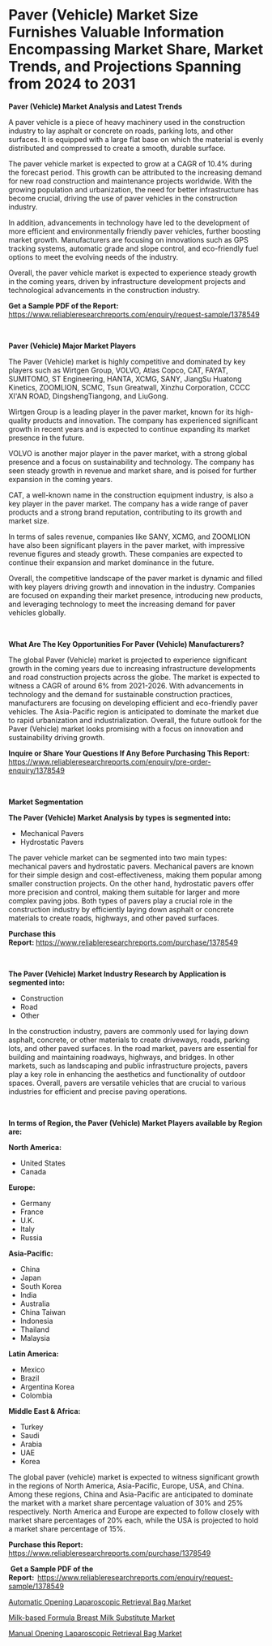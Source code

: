 <p><h1>Paver (Vehicle) Market Size Furnishes Valuable Information Encompassing Market Share, Market Trends, and Projections Spanning from 2024 to 2031</h1></p><p><strong>Paver (Vehicle) Market Analysis and Latest Trends</strong></p>
<p><p>A paver vehicle is a piece of heavy machinery used in the construction industry to lay asphalt or concrete on roads, parking lots, and other surfaces. It is equipped with a large flat base on which the material is evenly distributed and compressed to create a smooth, durable surface.</p><p>The paver vehicle market is expected to grow at a CAGR of 10.4% during the forecast period. This growth can be attributed to the increasing demand for new road construction and maintenance projects worldwide. With the growing population and urbanization, the need for better infrastructure has become crucial, driving the use of paver vehicles in the construction industry.</p><p>In addition, advancements in technology have led to the development of more efficient and environmentally friendly paver vehicles, further boosting market growth. Manufacturers are focusing on innovations such as GPS tracking systems, automatic grade and slope control, and eco-friendly fuel options to meet the evolving needs of the industry.</p><p>Overall, the paver vehicle market is expected to experience steady growth in the coming years, driven by infrastructure development projects and technological advancements in the construction industry.</p></p>
<p><strong>Get a Sample PDF of the Report:&nbsp;</strong> <a href="https://www.reliableresearchreports.com/enquiry/request-sample/1378549">https://www.reliableresearchreports.com/enquiry/request-sample/1378549</a></p>
<p>&nbsp;</p>
<p><strong>Paver (Vehicle) Major Market Players</strong></p>
<p><p>The Paver (Vehicle) market is highly competitive and dominated by key players such as Wirtgen Group, VOLVO, Atlas Copco, CAT, FAYAT, SUMITOMO, ST Engineering, HANTA, XCMG, SANY, JiangSu Huatong Kinetics, ZOOMLION, SCMC, Tsun Greatwall, Xinzhu Corporation, CCCC XI'AN ROAD, DingshengTiangong, and LiuGong.</p><p>Wirtgen Group is a leading player in the paver market, known for its high-quality products and innovation. The company has experienced significant growth in recent years and is expected to continue expanding its market presence in the future.</p><p>VOLVO is another major player in the paver market, with a strong global presence and a focus on sustainability and technology. The company has seen steady growth in revenue and market share, and is poised for further expansion in the coming years.</p><p>CAT, a well-known name in the construction equipment industry, is also a key player in the paver market. The company has a wide range of paver products and a strong brand reputation, contributing to its growth and market size.</p><p>In terms of sales revenue, companies like SANY, XCMG, and ZOOMLION have also been significant players in the paver market, with impressive revenue figures and steady growth. These companies are expected to continue their expansion and market dominance in the future.</p><p>Overall, the competitive landscape of the paver market is dynamic and filled with key players driving growth and innovation in the industry. Companies are focused on expanding their market presence, introducing new products, and leveraging technology to meet the increasing demand for paver vehicles globally.</p></p>
<p>&nbsp;</p>
<p><strong>What Are The Key Opportunities For Paver (Vehicle) Manufacturers?</strong></p>
<p><p>The global Paver (Vehicle) market is projected to experience significant growth in the coming years due to increasing infrastructure developments and road construction projects across the globe. The market is expected to witness a CAGR of around 6% from 2021-2026. With advancements in technology and the demand for sustainable construction practices, manufacturers are focusing on developing efficient and eco-friendly paver vehicles. The Asia-Pacific region is anticipated to dominate the market due to rapid urbanization and industrialization. Overall, the future outlook for the Paver (Vehicle) market looks promising with a focus on innovation and sustainability driving growth.</p></p>
<p><strong>Inquire or Share Your Questions If Any Before Purchasing This Report:</strong> <a href="https://www.reliableresearchreports.com/enquiry/pre-order-enquiry/1378549">https://www.reliableresearchreports.com/enquiry/pre-order-enquiry/1378549</a></p>
<p>&nbsp;</p>
<p><strong>Market Segmentation</strong></p>
<p><strong>The Paver (Vehicle) Market Analysis by types is segmented into:</strong></p>
<p><ul><li>Mechanical Pavers</li><li>Hydrostatic Pavers</li></ul></p>
<p><p>The paver vehicle market can be segmented into two main types: mechanical pavers and hydrostatic pavers. Mechanical pavers are known for their simple design and cost-effectiveness, making them popular among smaller construction projects. On the other hand, hydrostatic pavers offer more precision and control, making them suitable for larger and more complex paving jobs. Both types of pavers play a crucial role in the construction industry by efficiently laying down asphalt or concrete materials to create roads, highways, and other paved surfaces.</p></p>
<p><strong>Purchase this Report:&nbsp;</strong><a href="https://www.reliableresearchreports.com/purchase/1378549">https://www.reliableresearchreports.com/purchase/1378549</a></p>
<p>&nbsp;</p>
<p><strong>The Paver (Vehicle) Market Industry Research by Application is segmented into:</strong></p>
<p><ul><li>Construction</li><li>Road</li><li>Other</li></ul></p>
<p><p>In the construction industry, pavers are commonly used for laying down asphalt, concrete, or other materials to create driveways, roads, parking lots, and other paved surfaces. In the road market, pavers are essential for building and maintaining roadways, highways, and bridges. In other markets, such as landscaping and public infrastructure projects, pavers play a key role in enhancing the aesthetics and functionality of outdoor spaces. Overall, pavers are versatile vehicles that are crucial to various industries for efficient and precise paving operations.</p></p>
<p>&nbsp;</p>
<p><strong>In terms of Region, the Paver (Vehicle) Market Players available by Region are:</strong></p>
<p>
    <p> <strong> North America: </strong>
        <ul>
            <li>United States</li>
            <li>Canada</li>
        </ul>
        </p> 
    <p> <strong> Europe: </strong>
        <ul>
            <li>Germany</li>
            <li>France</li>
            <li>U.K.</li>
            <li>Italy</li>
            <li>Russia</li>
        </ul>
        </p> 
    <p> <strong> Asia-Pacific: </strong>
        <ul>
            <li>China</li>
            <li>Japan</li>
            <li>South Korea</li>
            <li>India</li>
            <li>Australia</li>
            <li>China Taiwan</li>
            <li>Indonesia</li>
            <li>Thailand</li>
            <li>Malaysia</li>
        </ul>
        </p> 
    <p> <strong> Latin America: </strong>
        <ul>
            <li>Mexico</li>
            <li>Brazil</li>
            <li>Argentina Korea</li>
            <li>Colombia</li>
        </ul>
        </p> 
    <p> <strong> Middle East & Africa: </strong>
        <ul>
            <li>Turkey</li>
            <li>Saudi</li>
            <li>Arabia</li>
            <li>UAE</li>
            <li>Korea</li>
        </ul>
    </p>
    </p>
<p><p>The global paver (vehicle) market is expected to witness significant growth in the regions of North America, Asia-Pacific, Europe, USA, and China. Among these regions, China and Asia-Pacific are anticipated to dominate the market with a market share percentage valuation of 30% and 25% respectively. North America and Europe are expected to follow closely with market share percentages of 20% each, while the USA is projected to hold a market share percentage of 15%.</p></p>
<p><strong>Purchase this Report: </strong><a href="https://www.reliableresearchreports.com/purchase/1378549">https://www.reliableresearchreports.com/purchase/1378549</a></p>
<p>&nbsp;<strong>Get a Sample PDF of the Report:&nbsp;&nbsp;</strong><a href="https://www.reliableresearchreports.com/enquiry/request-sample/1378549">https://www.reliableresearchreports.com/enquiry/request-sample/1378549</a></p>
<p><strong></strong></p>
<p><p><a href="https://view.publitas.com/reportprime-1/automatic-opening-laparoscopic-retrieval-bag-market-size-global-industry-overview-market-segmentation-and-forecast-2023-to-2030/">Automatic Opening Laparoscopic Retrieval Bag Market</a></p><p><a href="https://view.publitas.com/reportprime-1/milk-based-formula-breast-milk-substitute-market-research-report-the-key-to-successful-business-strategy-forecasted-for-period-from-2023-2030/">Milk-based Formula Breast Milk Substitute Market</a></p><p><a href="https://view.publitas.com/reportprime-1/manual-opening-laparoscopic-retrieval-bag-market-research-report-provides-critical-insights-that-can-help-shape-business-development-and-investment-strategies/">Manual Opening Laparoscopic Retrieval Bag Market</a></p></p>